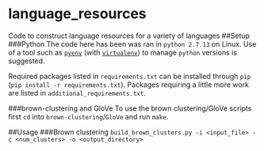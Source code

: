 # language_resources
Code to construct language resources for a variety of languages 
##Setup
###Python
The code here has been was ran in `python 2.7.13` on Linux. Use of a tool such as [`pyenv`](https://github.com/yyuu/pyenv) (with [`virtualenv`](https://github.com/yyuu/pyenv-virtualenv)) to manage `python` versions is suggested. 

Required packages listed in `requirements.txt` can be installed through `pip` (`pip install -r requirements.txt`). Packages requiring a little more work are listed in `additional_requirements.txt`.

###brown-clustering and GloVe
To use the brown clustering/GloVe scripts first `cd` into `brown-clustering`/`GloVe` and run `make`.

##Usage
###Brown clustering
`build_brown_clusters.py -i <input_file> -c <num_clusters> -o <output_directory>`
